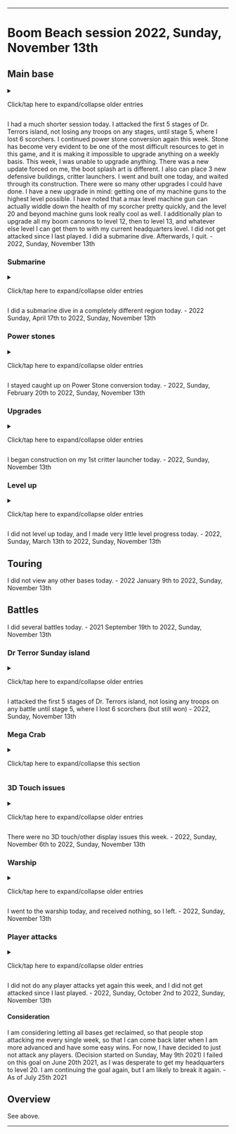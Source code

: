 
***

# Boom Beach session 2022, Sunday, November 13th

## Main base

<details><summary><p>Click/tap here to expand/collapse older entries</p></summary>

I continued to play on my main base today. I began upgrading my boom cannon to level 5, and I forgot to do power stone conversion afterwards. I did some trades today as well. - August 15th 2021

As usual, I continued on my main base today. I chose to upgrade my new shock launcher to level 2 today, instead of upgrading my boom cannon to level 6. I did some trades and power stone conversion today as well. - August 22nd 2021

I upgraded my new boom cannon to level 6 and did power stone conversion and collection. - August 29th 2021

I was going to save up and upgrade my armory, but instead I upgraded a boom cannon to level 12 - 2021 September 5th

I upgraded my new boom cannon to level 7 and did power stone conversion and collection. - 2021 September 12th

I upgraded my new landing craft to level 11 and did power stone conversion and collection. - 2021 September 19th

I upgraded my new boom cannon to level 8, and did mass power stone conversion and collection  2021 September 26th

I upgraded one of my 3 rocket launchers to level 9, and did mass power stone conversion and collection  2021 October 3rd

I watched a recent battle replay, I feel that ranged attacks are really unfair, because there are only 5 buildings in my base that can target these troops (3 rocket launchers and a shock launcher) and they hardly do any damage to tanks. I only won the battle, as the opponent ran out of time. Today, I upgraded my 8th landing craft to level 12, did the usual battles, power stone conversion, submarine diving, then I quit - 2021 October 10th.

I upgraded my 8th landing craft to level 13 and did power stone conversion and collection. - 2021 October 17th

I had a normal length session today. I got really good rewards early on, and spent it on my iron mine, to increase my iron production. I attacked the first 5 stages of Dr. Terrors Sunday base, and lost 7 scorchers on the last battle, but still won. I also did power stone conversion, did a submarine dive, and browsed around a bit before quitting. - 2021 October 24th

I had a very long session today. I was forced to update the game first thing. I found a really good dive location, and find out that there was a mega crab event today. I attacked the first 3 stages of Dr. Terrors Sunday base, then attacked the first 14 stages of the Halloween Mega Crab event, losing 2 scorchers on stage 12, 2 more scorchers on stage 13, and 3 scorchers on stage 14. I also did mass power stone conversion, did a submarine dive, and browsed around a bit before quitting. I upgraded my shock launcher to level 3, I wanted to upgrade my armory, but I didn't have the resources - 2021 October 31st

I had a very long session today. I attacked the first 4 stages of Dr. Terros island, did mass power stone conversion, did a submarine dive, and browsed around a bit before quitting. I upgraded my shock launcher to level 3, I wanted to upgrade my armory, but I didn't have the resources - 2021 Sunday November 7th

I had a long session today. I attacked the first 5 stages of Dr. Terrors island, did mass power stone conversion, did a submarine dive, and browsed around a bit before quitting. I upgraded my 3rd iron storage to level 10, which like other non-HQ upgrades, felt like a waste. I wanted to upgrade my armory, but couldn't afford it, and didn't want to save up yet. - 2021 Sunday November 14th

I had a short session today. I attacked the first 5 stages of Dr. Terrors island, did some power stone conversion, did a weak submarine dive, and browsed around a bit before quitting. I upgraded my 8th landing craft to level 15 today, which like other non-HQ upgrades, felt like a waste. I wanted to upgrade my armory, but couldn't afford it, and didn't want to save up yet. This was the only upgrade I could afford today. I got attacked twice since I last played, but successfully defended against both. - 2021 Sunday November 21st

I had a very long session today. I attacked the first 4 stages of Dr. Terrors island, did lots of power stone conversion, did a weak submarine dive, and browsed around a bit before quitting. I also attacked the first 15 stages of the Proto Crab. I upgraded my first shock launcher to level 5 today, which like other non-HQ upgrades, felt like a waste. I wanted to upgrade my armory, but couldn't afford it, and didn't want to save up yet. It was a hard decision on what to upgrade. I got attacked twice since I last played, and lost against both. Luckily I have a high level vault, so I didn't lose too much. - 2021 Sunday November 28th

I had a very short session today. I attacked the first 4 stages of Dr. Terrors island, did lots of power stone conversion, did a submarine dive, and didn't do any upgrades. I did not get attacked since I last played. - 2021, Sunday, December 5th

I had a very short session today. I attacked the first 4 stages of Dr. Terrors island, did lots of power stone conversion, did a submarine dive, and didn't do any upgrades. I did not get attacked since I last played. - 2021, Sunday, December 12th

I had a very short session today. I attacked the first 5 stages of Dr. Terrors island, did lots of power stone conversion, did a submarine dive, and did 1 upgrade. I did not get attacked since I last played. - 2021, Sunday, December 19th

I had a very long session today. I attacked the first 4 stages of Dr. Terrors island, then destroyed the first 14 stages of the new years mega crab. i then did lots of power stone conversion, did a submarine dive, and did 1 upgrade. I did not get attacked since I last played. - 2021, Sunday, December 26th

I had a very long session today. I attacked the first 5 stages of Dr. Terrors island, failing completely on stage 5 with 100% casualties. I then did lots of power stone conversion, did a submarine dive, and began upgrading my medic to level 7, and my battle orders ability to level 4. I did not get attacked since I last played. - 2022 January 2nd

I had a very SHORT session today. I attacked the first 4 stages of Dr. Terrors island, only losing 1 scorcher on the last stage. I then did SOME of power stone conversion, did a submarine dive, and quit. I did not get attacked since I last played. - 2022 January 9th

I had a very SHORT session today. I attacked the first 5 stages of Dr. Terrors island, only losing 4 scorchers on the last stage. I then did power stone conversion, did a submarine dive, and quit. I got attacked twice since I last played, one attack failed, and one was successful. - 2022 January 16th

I had a very SHORT session again today. I attacked the first 3 stages of Dr. Terrors island, losing 0 scorchers. I then did power stone conversion, began upgrading my submarine, then quit. I got attacked once since I last played, it was successful. - 2022 January 23rd

I had a very long session again today. I attacked the first 3 stages of Dr. Terrors island, losing 0 scorchers. I then attacked the first 17 stages of the lunar new year Mega Crab, then did power stone conversion, began some upgrades, before I finally quit. I got attacked once since I last played, it was successful. I started so late today that I didn't get to use my trader tickets. I got a one time reward of 50 gems for upgrading to Headquarters level 20, which I did a while back. - 2022 January 30th

I had a very long session again today. I attacked the first 5 stages of Dr. Terrors island, losing 4 scorchers on stage 5. I then did some power stone conversion, and quit, due to not being able to afford any upgrades. I played today while doing a hard drive backup. - 2022 February 6th

I had a very short session again today. I attacked the first 5 stages of Dr. Terrors island, losing 2 scorchers on stage 5. I skipped power stone conversion, as I forgot. I began upgrading a shock launcher to level 6, and I did a submarine dive. I upgraded Dr. Kavans middle ability for 64 hero tokens, then I quit, due to not being able to afford any more upgrades. I played today while doing a hard drive backup. - 2022 February 13th

I had a very short session again today. I attacked the first 5 stages of Dr. Terrors island, losing 1 scorcher on stage 5. I resumed power stone conversion this week. I did not do any upgrades, but I did do a submarine dive. Afterwards, I quit. - 2022 February 20th

I had a very long session again today. I attacked the first 3 stages of Dr. Terrors island, then attacked the first 14 stages of the Cyro Crab. I resumed power stone conversion again this week. I did a couple upgrades, along with a submarine dive. Afterwards, I quit. - 2022 February 27th

I had a very short session today. I attacked the first 5 stages of Dr. Terrors island. I resumed power stone conversion again this week. I didn't do any upgrades, but I did a submarine dive. Afterwards, I quit. - 2022 March 6th

I had a very short session today. I attacked the first 5 stages of Dr. Terrors island. I resumed power stone conversion again this week. I did 1 troop upgrade, but wasn't able to upgrade any buildings. I did a submarine dive. Afterwards, I quit. - 2022 March 13th

I had a very short session today. I attacked the first 5 stages of Dr. Terrors island. I resumed power stone conversion again this week. I was unable to upgrade any good buildings today, as I got attacked twice since I last played, and lost significant resources. I only upgraded a 2nd residence to level 10 today.

I went to the warship, and earned 50 diamonds. I also earned 50 diamonds from the Boom Beach birthday gift, as it seems Boom Beach's birthday is close to mine (March 21st) I didn't want to spend diamonds upgrading buildings. I did a submarine dive. Afterwards, I quit. - 2022 March 20th

I had a very long session today. I attacked the first 4 stages of Dr. Terrors island. I resumed power stone conversion again this week. I was unable to upgrade any buildings today.

I went to the warship, and earned 50 diamonds. I destroyed the first 12 stages of the anniversary mega crab. I played this event in the past, and had an iron trophy, but it refused to give me a stone trophy. I did a submarine dive. Afterwards, I quit. - 2022, Sunday, March 27th

I had a short session today. I attacked the first 4 stages of Dr. Terrors island. I resumed power stone conversion again this week. I was only able to upgrade a landing craft to level 16 today. I did a submarine dive. Afterwards, I quit. I got attacked once since I last played, and lost lots of resources. - 2022, Sunday, April 3rd

I had a very short session today. I attacked the first 5 stages of Dr. Terrors island. I continued power stone conversion again this week. I was unable to do any upgrades today. I did a submarine dive. Afterwards, I quit. I did not get attacked since I last played. - 2022, Sunday, April 10th

I had a very short session today. I attacked the first 5 stages of Dr. Terrors island. I continued power stone conversion again this week. I was unable to do any upgrades today. I did a submarine dive. Afterwards, I quit. I got attacked twice since I last played, with a ratio of 1:1. - 2022, Sunday, April 17th

I had a very short session today. I attacked the first 3 stages of Dr. Terrors island, then hastily destroyed the first 13 stages of the hasty mega crab. I continued power stone conversion again this week. I upgraded an iron mine to increase production. I did a submarine dive. Afterwards, I quit. I did not get attacked since I last played. - 2022, Sunday, April 24th

I had a very short session today. I attacked the first 5 stages of Dr. Terrors island, not losing any troops, until I lost half (4) of my scorchers on stage 5. I continued power stone conversion again this week. I did not do any upgrades this week, I am saving up resources. I did a submarine dive. Afterwards, I quit. I got attacked once since I last played. These attacks are always recent (within the past 167 hours) this one was less than 3 days ago, yetit doesn't let me view the replay. - 2022, Sunday, May 1st

I had a very short session again today. I attacked the first 5 stages of Dr. Terrors island, not losing any troops on any battles. I continued power stone conversion again this week. I did not do any upgrades this week, I am saving up resources. I did a submarine dive. Afterwards, I quit. I got attacked once since I last played. These attacks are always recent (within the past 167 hours) this one was less than 3 days ago, yet it doesn't let me view the replay. This attack was a major loss, with nearly 1 million wood, nearly 400000 iron, less than 100000 gold, and less than 100000 stone, a major loss. - 2022, Sunday, May 8th

I had a very short session again today. I attacked the first 5 stages of Dr. Terrors island, not losing any troops until the last 2 battles, where on stage 4 I lost 2 scorchers, and on stage 5 I lost 4 scorchers. I continued power stone conversion again this week. I did not do any upgrades this week, I am saving up resources. I did a submarine dive. Afterwards, I quit. Surprisingly, for once, I didn't get attacked while I was gone. - 2022, Sunday, May 15th

I had a very short session again today. I attacked the first 6 stages of Dr. Terrors island, not losing any troops until stage 4, where I lost 1 scorcher, then on stage 6, which I was unsucessful, and lost my last 7 scorchers. I continued power stone conversion again this week. I did not do any upgrades this week, I am saving up resources. I did a submarine dive. I also opened several free capsules, and checked the warship. Afterwards, I quit. Surprisingly, I didn't get attacked while I was gone, 2 weeks in a row. - 2022, Sunday, May 22nd

I had a very long session today. I attacked the first 4 stages of Dr. Terrors island, then I attacked the first 15 stages of the Tribal Mega Crab. I resumed power stone conversion again this week. I was able to upgrade a residence today, which was pretty disappointing. I have a severe stone shortage in this game, I have an abundant surplus of the other resources, but I don't have enough stone most of the time. Today, over 500000 wood was destroyed, as my storage was full when I received more.

I went to the warship, and earned 50 diamonds. I destroyed the first 15 stages of the Tribal Mega mega crab. I did a submarine dive. Afterwards, I quit. I did not get attacked while I was gone, 3 weeks in a row. - 2022, Sunday, May 29th

I had a very short session again today. I attacked the first 5 stages of Dr. Terrors island, not losing any troops until stage 5, where I lost 4 scorchers. I continued power stone conversion again this week. I did not do any upgrades this week, I am saving up resources. Stone is becoming very evident to be one of the most difficult resources to get in this game, and it is making it impossible to upgrade anything on a weekly basis. I did a submarine dive. I also opened several free capsules, and checked the warship. I opened several trader crates, but received hardly any stone. Afterwards, I quit. Surprisingly, I didn't get attacked while I was gone, 3 weeks in a row. - 2022, Sunday, June 5th

I had a very short session again today. I attacked the first 5 stages of Dr. Terrors island, not losing any troops. I continued power stone conversion again this week. I did not do any upgrades this week, I am saving up resources. Stone is becoming very evident to be one of the most difficult resources to get in this game, and it is making it impossible to upgrade anything on a weekly basis. I did a submarine dive. I also opened several free capsules, and checked the warship. I opened 2 trader crates, but received hardly any stone. Afterwards, I quit. Surprisingly, I didn't get attacked while I was gone, 4 weeks in a row. - 2022, Sunday, June 12th

I had a short session again today. I attacked the first 5 stages of Dr. Terrors island, not losing any troops until stage 5, where I lost 3 scorchers. I continued power stone conversion again this week. I managed to do an upgrade today, but given the variety of choices, and the infrequency of these upgrades, it is disappointing, because I don't feel like it is the right one. Stone is becoming very evident to be one of the most difficult resources to get in this game, and it is making it impossible to upgrade anything on a weekly basis. I did a submarine dive.. Afterwards, I quit. Surprisingly, I didn't get attacked while I was gone, 5 weeks in a row. - 2022, Sunday, June 19th

I had a much longer session today. I attacked the first 3 stages of Dr. Terrors island, not losing any troops, then I went and attacked the first 13 stages of the Life Leech Crab. I didn't lose any troops until stage 8, where I lost 4 scorchers. On stage 11, I lost 3 more scorchers. On stage 12, I lost my 5th sorcher. I then lost my last 3 scorchers on stage 13, but still won. I continued power stone conversion again this week. I managed to do an upgrade again today, but given the variety of choices, and the infrequency of these upgrades, it is disappointing, because I don't feel like it is the right one. Stone is becoming very evident to be one of the most difficult resources to get in this game, and it is making it impossible to upgrade anything on a weekly basis, this week was an exception, due to the mega crab. I did a submarine dive. Afterwards, I quit. I got attacked since I last played, but luckily, the invasion was unsuccessful. - 2022, Sunday, June 26th

I had a short session again today. I attacked the first 6 stages of Dr. Terrors island, not losing any troops until stage 6, where I lost 6 scorchers, but still won. I haven't defeated stage 6 in quite some time. I continued power stone conversion again this week. There was a deal to convert 500,000 wood to 370,000 stone via the trader. I did it 3 times, as stone is becoming very evident to be one of the most difficult resources to get in this game, and it is making it impossible to upgrade anything on a weekly basis. This week was easy due to this, and I upgraded a boom cannon to level 12. I plan to upgrade all my boom cannons to level 12, then to level 13, and whatever else level I can get them to with my current headquarters level. Additionally, I upgraded my Grenadier to level 6 for 5.9 million gold, which is the last upgrade I can currently do with the armory level I have. Gold will then be useless again. I did a submarine dive. Afterwards, I quit. Surprisingly, I didn't get attacked while I was gone, 1 week in a row. - 2022, Sunday, July 3rd

I had a short session again today. I attacked the first 5 stages of Dr. Terrors island, not losing any troops until stage 5, where I lost 4 scorchers, but still won. I continued power stone conversion again this week. Stone has become very evident to be one of the most difficult resources to get in this game, and it is making it impossible to upgrade anything on a weekly basis. This week, I couldn't do any upgrades. I plan to upgrade all my boom cannons to level 12, then to level 13, and whatever else level I can get them to with my current headquarters level. I did a submarine dive. Afterwards, I quit. Surprisingly, I didn't get attacked while I was gone, 2 weeks in a row. - 2022, Sunday, July 10th

I had a short session again today. I attacked the first 5 stages of Dr. Terrors island, not losing any troops until stage 5, where I lost 1 scorcher, but still won. I continued power stone conversion again this week. Stone has become very evident to be one of the most difficult resources to get in this game, and it is making it impossible to upgrade anything on a weekly basis. This week, I began upgrading another boom cannon to level 11. I plan to upgrade all my boom cannons to level 12, then to level 13, and whatever else level I can get them to with my current headquarters level. I did a submarine dive. Afterwards, I quit. Surprisingly, I didn't get attacked while I was gone, 3 weeks in a row. - 2022, Sunday, July 17th

I had a short session again today. I attacked the first 6 stages of Dr. Terrors island, not losing any troops until stage 5, where I lost 5 scorchers, but still won. I continued power stone conversion again this week. Stone has become very evident to be one of the most difficult resources to get in this game, and it is making it impossible to upgrade anything on a weekly basis. This week, I didn't upgrade anything, I didn't have enough resources, as they are hard to produce/collect, and because I had 2 successful attacks against my base. I plan to upgrade all my boom cannons to level 12, then to level 13, and whatever else level I can get them to with my current headquarters level. I did a submarine dive. Afterwards, I went after Dr. Terror stage 6, which I could have won if I had 1 more scorcher. Afterwards, I quit. I got attacked twice since I last played, both attacks were successful to the attacker, but not to me. Hopefully I can drop down a rank and receive less attacks. - 2022, Sunday, July 24th

I had a very long session today. I attacked the first 3 stages of Dr. Terrors island, not losing any troops. I then went and attacked the first 14 stages of the life leech mega crab. I didn't lose any troops until stage 10, where I lost 1 scorcher, stage 12 and 13, where I lost 1 scorcher each, 2 scorchers total, then failed on stage 14, trying to see how far I could get. I continued power stone conversion again this week. Stone has become very evident to be one of the most difficult resources to get in this game, and it is making it impossible to upgrade anything on a weekly basis. This week, I did 1 upgrade, upgrading a 3rd boom cannon to level 12. I  had 5 attacks against my base since I was gone, which 4 were unsuccessful, and 1 was successful. I plan to upgrade all my boom cannons to level 12, then to level 13, and whatever else level I can get them to with my current headquarters level. I did a submarine dive. Afterwards, I quit. Hopefully I can drop down a rank and receive less attacks. - 2022, Sunday, July 31st

I had a short session today. I attacked the first 5 stages of Dr. Terrors island, not losing any troops on any battle. I continued power stone conversion again this week. Stone has become very evident to be one of the most difficult resources to get in this game, and it is making it impossible to upgrade anything on a weekly basis. This week, I didn't upgrade anything, I didn't have enough resources, as they are hard to produce/collect. I plan to upgrade all my boom cannons to level 12, then to level 13, and whatever else level I can get them to with my current headquarters level. I did a submarine dive. I also converted 6 million gold to 2.1 million iron, as there is no other use for my gold. Afterwards, I quit. - 2022, Sunday, August 7th

I had a short session today. I attacked the first 5 stages of Dr. Terrors island, not losing any troops until stage 5, where I lost all 8 scorchers. I continued power stone conversion again this week. Stone has become very evident to be one of the most difficult resources to get in this game, and it is making it impossible to upgrade anything on a weekly basis. This week, I began upgrading a sniper tower to level 19. I plan to upgrade all my boom cannons to level 12, then to level 13, and whatever else level I can get them to with my current headquarters level. I did a submarine dive. Afterwards, I quit. - 2022, Sunday, August 14th

I had a short session again today. I attacked the first 5 stages of Dr. Terrors island, not losing any troops until stage 5, where I lost all 8 scorchers due to bad logistics. I continued power stone conversion again this week. Stone has become very evident to be one of the most difficult resources to get in this game, and it is making it impossible to upgrade anything on a weekly basis. This week, I wasn't able to upgrade anything, but I have a new upgrade in mind: getting one of my machine guns to the highest level possible. I have noted that a max level machine gun can actually widdle down the health of my scorcher pretty quickly, and the level 20 and beyond machine guns look really cool as well. I additionally plan to upgrade all my boom cannons to level 12, then to level 13, and whatever else level I can get them to with my current headquarters level. I did a submarine dive. Afterwards, I quit. - 2022, Sunday, August 21st

I had a much longer session today. I attacked the first 3 stages of Dr. Terrors island, not losing any troops. I then attacked the first 11 stages of the gunboat mega crab. I lost 1 scorcher on stage 6, 7, and 9, and my final 5 scorchers on stage 11. I continued power stone conversion again this week. Stone has become very evident to be one of the most difficult resources to get in this game, and it is making it impossible to upgrade anything on a weekly basis. This week, I was able to upgrade a machine gun to level 18, albeit with some diamonds (less than 50) I have plans to get one of my machine guns to the highest level possible. I have noted that a max level machine gun can actually widdle down the health of my scorcher pretty quickly, and the level 20 and beyond machine guns look really cool as well. I additionally plan to upgrade all my boom cannons to level 12, then to level 13, and whatever else level I can get them to with my current headquarters level. 

I opened an iron vault, so I could receive a new iron vault. I then had too much iron for the entire session. Hopefully, I can get a stone vault at some point. I did a submarine dive. Afterwards, I quit. - 2022, Sunday, August 28th

I had a short session today. I attacked the first 5 stages of Dr. Terrors island, not losing any troops until stage 5, where I lost all 8 scorchers due to bad planning, and not caring if I won or lost. I continued power stone conversion again this week. Stone has become very evident to be one of the most difficult resources to get in this game, and it is making it impossible to upgrade anything on a weekly basis. This week, I wasn't able to upgrade anything, but I have a new upgrade in mind: getting one of my machine guns to the highest level possible. I have noted that a max level machine gun can actually widdle down the health of my scorcher pretty quickly, and the level 20 and beyond machine guns look really cool as well. I additionally plan to upgrade all my boom cannons to level 12, then to level 13, and whatever else level I can get them to with my current headquarters level. I got attacked twice since I last played, the first attack was unsuccessful, and the second attack was successful, but it wasn't much of a loss to me, as I didn't have very much wood, or stone on me, and I had far too much gold and iron. The attacker probably needed it more than I do, too bad you can't just donate resources to people. I did a submarine dive. Afterwards, I quit. - 2022, Sunday, September 4th

I had a short session today. I attacked the first 5 stages of Dr. Terrors island, not losing any troops on any stages. I continued power stone conversion again this week. Stone has become very evident to be one of the most difficult resources to get in this game, and it is making it impossible to upgrade anything on a weekly basis. This week, I wasn't able to upgrade anything, but I have a new upgrade in mind: getting one of my machine guns to the highest level possible. I have noted that a max level machine gun can actually widdle down the health of my scorcher pretty quickly, and the level 20 and beyond machine guns look really cool as well. I additionally plan to upgrade all my boom cannons to level 12, then to level 13, and whatever else level I can get them to with my current headquarters level. I did not get attacked since I last played. I did a submarine dive. Afterwards, I quit. - 2022, Sunday, September 11th

I had a short session again today. I attacked the first 5 stages of Dr. Terrors island, not losing any troops on any stages until stage 5, where I messed up a flair placement, and lost all 8 of my scorchers. I continued power stone conversion again this week. Stone has become very evident to be one of the most difficult resources to get in this game, and it is making it impossible to upgrade anything on a weekly basis. This week, I wasn't able to upgrade anything, but I have a new upgrade in mind: getting one of my machine guns to the highest level possible. I have noted that a max level machine gun can actually widdle down the health of my scorcher pretty quickly, and the level 20 and beyond machine guns look really cool as well. I additionally plan to upgrade all my boom cannons to level 12, then to level 13, and whatever else level I can get them to with my current headquarters level. I did not get attacked since I last played. I did a submarine dive. Afterwards, I quit. - 2022, Sunday, September 18th

I had a very long session today. I attacked the first 3 stages of Dr. Terrors island, not losing any troops on any stages. I then attacked the first 13 stages of the beastly mega crab. I continued power stone conversion again this week. Stone has become very evident to be one of the most difficult resources to get in this game, and it is making it impossible to upgrade anything on a weekly basis. This week, I was able to upgrade, and received an immense amount of resources. I upgraded my machine gun to level 19. I have a new upgrade in mind: getting one of my machine guns to the highest level possible. I have noted that a max level machine gun can actually widdle down the health of my scorcher pretty quickly, and the level 20 and beyond machine guns look really cool as well. I additionally plan to upgrade all my boom cannons to level 12, then to level 13, and whatever else level I can get them to with my current headquarters level. I did not get attacked since I last played. I did a submarine dive. Afterwards, I quit. - 2022, Sunday, September 25th

I had a short session today. I attacked the first 5 stages of Dr. Terrors island, not losing any troops on any stages except for stage 5, where I lost. I continued power stone conversion again this week. Stone has become very evident to be one of the most difficult resources to get in this game, and it is making it impossible to upgrade anything on a weekly basis. This week, I wasn't able to upgrade anything, but I am still woprking on getting a machine gun to look cooler than a level 15 machine gun. Disappointingly, a level 20 machine gun still looks the same as the previous 6 levels. I additionally plan to upgrade all my boom cannons to level 12, then to level 13, and whatever else level I can get them to with my current headquarters level. I did not get attacked since I last played. I did a submarine dive. Afterwards, I quit. - 2022, Sunday, Ovctober 2nd

I had a short session again today. I attacked the first 5 stages of Dr. Terrors island, not losing any troops on any stages except for stage 4, where I lost 1 scorcher, and tage 5, where I lost 4 more scorchers, but still won. I continued power stone conversion again this week. Stone has become very evident to be one of the most difficult resources to get in this game, and it is making it impossible to upgrade anything on a weekly basis. This week, I wasn't able to upgrade anything, but I am still woprking on getting a machine gun to look cooler than a level 15 machine gun. Disappointingly, a level 20 machine gun still looks the same as the previous 6 levels. I additionally plan to upgrade all my boom cannons to level 12, then to level 13, and whatever else level I can get them to with my current headquarters level. I would have spent 200 diamonds to get the upgrade this week, but I would rather wait until next week. I did not get attacked since I last played. I did a submarine dive. Afterwards, I quit. - 2022, Sunday, October 9th

I had a short session again today. I attacked the first 5 stages of Dr. Terrors island, not losing any troops on any stages except for stage 4, where I lost 1 scorcher, and stage 5, where I lost 7 more scorchers, and lost. I continued power stone conversion again this week. Stone has become very evident to be one of the most difficult resources to get in this game, and it is making it impossible to upgrade anything on a weekly basis. This week, I wasn't able to upgrade anything, but I am still woprking on getting a machine gun to look cooler than a level 15 machine gun. Disappointingly, a level 20 machine gun still looks the same as the previous 6 levels. I additionally plan to upgrade all my boom cannons to level 12, then to level 13, and whatever else level I can get them to with my current headquarters level. I upgraded a machine gun to level 20 today. I did not get attacked since I last played. I did a submarine dive. Afterwards, I quit. - 2022, Sunday, October 16th

I had a short session again today. I attacked the first 5 stages of Dr. Terrors island, not losing any troops on any stages except for stage 5, where I lost 5 scorcher. I continued power stone conversion again this week. Stone has become very evident to be one of the most difficult resources to get in this game, and it is making it impossible to upgrade anything on a weekly basis. This week was different. I received 3 million stone for a cost of 6 million gold. I am still woprking on getting a machine gun to look cooler than a level 15 machine gun. Disappointingly, a level 20 machine gun still looks the same as the previous 6 levels, and the level 21 machine gun looks different, but requires a level 21 headquarters. I additionally plan to upgrade all my boom cannons to level 12, then to level 13, and whatever else level I can get them to with my current headquarters level. Today, I upgraded a sniper tower to level I did not get attacked since I last played. I did a submarine dive. Afterwards, I quit. - 2022, Sunday, October 23rd

I had a very long session today. I attacked the first 4 stages of Dr. Terrors island, not losing any troops on any stages. The 4th stage was really easy this week. I then attacked the first 14 stages of the Halloween mega crab. I continued power stone conversion again this week. Stone has become very evident to be one of the most difficult resources to get in this game, and it is making it impossible to upgrade anything on a weekly basis. This week, I was able to upgrade, and received an immense amount of resources. I upgraded a boom cannon to level 13. I have a new upgrade in mind: getting one of my machine guns to the highest level possible. I have noted that a max level machine gun can actually widdle down the health of my scorcher pretty quickly, and the level 20 and beyond machine guns look really cool as well. I additionally plan to upgrade all my boom cannons to level 12, then to level 13, and whatever else level I can get them to with my current headquarters level. I did not get attacked since I last played. I did a submarine dive. Afterwards, I quit. - 2022, Sunday, October 30th

I had a much shorter session today. I attacked the first 5 stages of Dr. Terrors island, not losing any troops on any stages, until stage 5, where I lost 4 scorchers. I continued power stone conversion again this week. Stone has become very evident to be one of the most difficult resources to get in this game, and it is making it impossible to upgrade anything on a weekly basis. This week, I was unable to upgrade anything. There was a new update forced on me, the boot splash art is different. I also can place 3 new defensive buildings, critter launchers. I could not afford to build even 1 today. I have a new upgrade in mind: getting one of my machine guns to the highest level possible. I have noted that a max level machine gun can actually widdle down the health of my scorcher pretty quickly, and the level 20 and beyond machine guns look really cool as well. I additionally plan to upgrade all my boom cannons to level 12, then to level 13, and whatever else level I can get them to with my current headquarters level. I did not get attacked since I last played. I did a submarine dive. Afterwards, I quit. - 2022, Sunday, November 6th

</details>

I had a much shorter session today. I attacked the first 5 stages of Dr. Terrors island, not losing any troops on any stages, until stage 5, where I lost 6 scorchers. I continued power stone conversion again this week. Stone has become very evident to be one of the most difficult resources to get in this game, and it is making it impossible to upgrade anything on a weekly basis. This week, I was unable to upgrade anything. There was a new update forced on me, the boot splash art is different. I also can place 3 new defensive buildings, critter launchers. I went and built one today, and waited through its construction. There were so many other upgrades I could have done. I have a new upgrade in mind: getting one of my machine guns to the highest level possible. I have noted that a max level machine gun can actually widdle down the health of my scorcher pretty quickly, and the level 20 and beyond machine guns look really cool as well. I additionally plan to upgrade all my boom cannons to level 12, then to level 13, and whatever else level I can get them to with my current headquarters level. I did not get attacked since I last played. I did a submarine dive. Afterwards, I quit. - 2022, Sunday, November 13th

### Submarine

<details><summary><p>Click/tap here to expand/collapse older entries</p></summary>

I began a submarine dive today in a poorer good region. - August 15th 2021

I didn't begin a new dive today. - August 22nd 2021 to August 29th 2021

I began a submarine dive today in a poorer good region. - 2021 September 5th to 2021 October 24th

I began a submarine dive in a pretty good region. - 2021 Sunday October 31st to 2021 Sunday November 14th

I began a submarine dive today in a poor region, as there were only 2 dive spots left, and this one was slightly better than the other. - 2021 Sunday November 21st to 2021 Sunday November 21st

I began a submarine dive today in a slightly poor region, as there were only 4 dive spots left (of which I can only retrieve 2) and this one was slightly better than the other. - 2021 Sunday November 28th

I began a submarine dive today in a good region, as this was a new dive spot, and was easy to navigate to. - 2021, Sunday, December 5th

I began a submarine dive today in a slightly poor region, as there were only 4 dive spots left (of which I can only retrieve 1 last one) and this one was slightly better than the other. - 2021, Sunday, December 12th

I began a submarine dive today in a slightly poor region again, as there were only 3 dive spots left (of which I can only retrieve 2 more) and this one was slightly better than the other. - 2021, Sunday, December 19th

I began a submarine dive today in an unknown wealth region. I went for diamonds today. This is rescue 1 of 4 for this spot. - 2021 Sunday December 26th

I began a submarine dive today in an unknown wealth region. I went for diamonds today. This is rescue 2 of 4 for this spot. - 2022 Sunday January 2nd

I began a submarine dive today in an unknown wealth region. I went for diamonds today. This is rescue 3 of 3 for this spot. - 2022 Sunday January 9th

I began a submarine dive today in an unknown wealth region. I went for diamonds today. This is the final rescue for this spot. - 2022 Sunday January 16th

I did not go submarine diving, as I upgraded my submarine today. - 2022 Sunday January 23rd

I found that the level 10 submarine upgrade I did last week was the last one for my submarine. It is my first max level building. I also began a submarine dive in a moderate region today. - 2022 Sunday January 30th

I did a submarine dive in a different region today. - 2022 Sunday February 6th

I did a submarine dive in a completely different region today. - 2022 Sunday February 13th

I did a submarine dive in a completely different region again today. - 2022 Sunday February 20th to 2022 Sunday March 27th-

I did a submarine dive in the same region this week. - 2022, Sunday, April 3rd to 2022, Sunday, April 10th

</details>

I did a submarine dive in a completely different region today. - 2022 Sunday, April 17th to 2022, Sunday, November 13th

### Power stones

<details><summary><p>Click/tap here to expand/collapse older entries</p></summary>

I did some massive catchup on Power Stone conversion today. It is still a very slow process. - August 8th 2021

I forgot to catch up on power stone conversion today. - August 15th 2021

I stayed caught up on Power Stone conversion today. - 2021, Sunday, August 22nd to 2022, Sunday, February 6th

I forgot to catch up on power stone conversion today. - 2022 Sunday February 13th

</details>

I stayed caught up on Power Stone conversion today. - 2022, Sunday, February 20th to 2022, Sunday, November 13th

### Upgrades

<details><summary><p>Click/tap here to expand/collapse older entries</p></summary>

I did 1 upgrade today, upgrading my boom cannon to level 4. - August 8th 2021

I did 1 upgrade today, upgrading my newer boom cannon to level 5. - August 15th 2021

I did 1 upgrade today, upgrading my newer shock launcher to level 2. - August 22nd 2021

I did 1 upgrade today, upgrading my newer boom cannon to level 6. - August 29th 2021

I did 1 upgrade today, upgrading my boom cannon to level 12. - 2021 September 5th

I did 1 upgrade today, upgrading my newer boom cannon to level 7. - 2021 September 12th

I did 1 upgrade today, upgrading my newer landing craft to level 11. I also began upgrading my smoke screen to level 6 for 3.8 million gold. - 2021 September 19th

I did 1 upgrade today, upgrading my newer boom cannon to level 8. - 2021 September 26th

I did 1 upgrade today, upgrading my 3rd rocket launcher to level 9 - 2021 October 3rd

I did 1 upgrade today, upgrading my 8th landing craft to level 12. - 2021 October 10th

I did 1 upgrade today, upgrading my 8th landing craft to level 13. I also began upgrading my flare to level 7, so my gold wouldn't go to waste. - 2021 October 17th

I did 1 upgrade today, upgrading my iron mine to level 9 today. - 2021 October 24th

I did 2 upgrades today, upgrading my shock launcher to level 3, and upgrading my riflemen to level 19. - 2021 October 31st

I did 1 upgrade today, upgrading my 8th landing craft to level 14. - 2021 Sunday November 7th

I did 1 upgrade today, upgrading my 3rd iron storage to level 10. - 2021 Sunday November 14th

I did 1 upgrade today, upgrading my 8th landing craft to level 15. - 2021 Sunday November 21st

I did 1 upgrade today, upgrading my 1st shock launcher to level 5. - 2021 Sunday November 28th

I didn't do any upgrades today. - 2021, Sunday, December 5th to 2021, Sunday, December 12th

I did an upgrade today, although I was reluctant to do so at first. I upgraded my newest boom cannon to level 9. - 2021 Sunday December 19th

I did an upgrade today, although I was reluctant to do so at first. I upgraded my older shock launcher to level 4 today. - 2021 Sunday December 26th

I did not do any building upgrades today, but I did upgrade my medic to level 7, and my battle orders ability to level 4. - 2022 Sunday January 2nd

I did not do any building upgrades today or any upgrades in general. - 2022 Sunday January 9th

I began upgrading my cluster grenades to level 4 today for 64 hero tokens. - 2022 Sunday January 16th

I began upgrading my submarine to 1500 dive depth today. - 2022 Sunday January 23rd

I began upgrading a boom cannon to level 10, along with my iron will ability to level 4, and my grenadier to level 6. - 2022 Sunday January 30th

I did not do any building upgrades today or any upgrades in general. - 2022 Sunday February 6th

I began upgrading a shock launcher to level 6 today, and upgraded Dr. Kavans middle ability for 64 hero tokens. That was it. - 2022 Sunday February 13th

I did not do any building upgrades today or any upgrades in general. - 2022 Sunday February 20th

I upgraded a residence to level 10, and also upgraded my zooka to level 18. - 2022 Sunday February 27th

I did not do any building upgrades today or any upgrades in general. - 2022 Sunday March 6th

I began upgrading my heavy to level 19 for 4.3 million gold today. - 2022 Sunday March 13th

I upgraded a residence to level 10, as it was all I could afford. - 2022 Sunday March 20th

I did not do any building upgrades today or any upgrades in general. - 2022 Sunday March 27th

I began upgrading my 8th landing craft to level 16 today. - 2022 Sunday April 3rd

I did not do any building upgrades today or any upgrades in general. - 2022 Sunday April 10th

I did not upgrade any buildings today, but I did upgrade my medic to level 8 for 4.8 million gold. - 2022, Sunday, April 17th

I began upgrading my iron mine to level 10 today. That was it for upgrades. - 2022, Sunday, April 24th

I did not do any building upgrades today or any upgrades in general. - 2022, Sunday, May 1st to 2022, Sunday, May 15th

I began upgrading a boom cannon to level 10 today, along with Dr. Kavans ice shields to level 4 for 64 hero tokens. That was it for upgrades. - 2022, Sunday, May 22nd

I upgraded the warrior troop to level 16 for 4.8 million gold, and also upgraded a residence to level 10. I did not do any other upgrades today. - 2022, Sunday, May 22nd

I did not do any building upgrades today or any upgrades in general. - 2022, Sunday, June 5th

I upgraded sergeant brick to level 20 for 5.08 million gold. I did not do any other upgrades today. - 2022, Sunday, June 12th

I upgraded a boom cannon to level 11 today. I didn't do any other upgrades today. - 2022, Sunday, June 19th

I upgraded another boom cannon to level 11 today. I didn't do any other upgrades today. - 2022, Sunday, June 26th

I upgraded a boom cannon to level 12 today, along with my Grenadier to level 6 for 5.9 million gold, despite the fact that I don't juse Grenadiers, it was just the last upgrade with my current armory level. Gold will become less valuable after this, until I can upgrade my armory. I didn't do any other upgrades today. - 2022, Sunday, July 3rd

I did not do any building upgrades today or any upgrades in general. - 2022, Sunday, July 10th

I upgraded a boom cannon to level 11 today. I didn't do any other upgrades today. - 2022, Sunday, July 17th

I did not do any building upgrades today or any upgrades in general. - 2022, Sunday, July 24th

I upgraded a boom cannon to level 12 today. I didn't do any other upgrades today. - 2022, Sunday, July 31st

I did not do any building upgrades today or any upgrades in general. - 2022, Sunday, August 7th

I began upgrading a sniper tower to level 19 today. - 2022, Sunday, August 14th

I did not do any building upgrades today or any upgrades in general. - 2022, Sunday, August 21st

I began upgrading a machine gun to level 18 today. - 2022, Sunday, August 28th

I did not do any building upgrades today or any upgrades in general. - 2022, Sunday, September 4th to 2022, Sunday, September 18th

I began upgrading a machine gun to level 19 today. - 2022, Sunday, September 25th

I did not do any building upgrades today or any upgrades in general. - 2022, Sunday, October 9th

I began upgrading a machine gun to level 20 today. - 2022, Sunday, October 16th

I began upgrading a sniper tower to level 19 today. - 2022, Sunday, October 23rd

I began upgrading a boom cannon to level 13 today. - 2022, Sunday, October 30th

I did not do any building upgrades today or any upgrades in general. - 2022, Sunday, November 6th

</details>

I began construction on my 1st critter launcher today. - 2022, Sunday, November 13th

### Level up

<details><summary><p>Click/tap here to expand/collapse older entries</p></summary>

On July 18th 2021, I leveled up to level 54. - july 18th 2021

I did not level up today, and I made very little level progress today. - 2021 Sunday July 25th to 2022 Sunday, February 27th

On 2022 March 6th, I leveled up to level 55 - 2022 March 6th

</details>

I did not level up today, and I made very little level progress today. - 2022, Sunday, March 13th to 2022, Sunday, November 13th

## Touring

I did not view any other bases today. - 2022 January 9th to 2022, Sunday, November 13th

## Battles

I did several battles today. - 2021 September 19th to 2022, Sunday, November 13th

### Dr Terror Sunday island

<details><summary><p>Click/tap here to expand/collapse older entries</p></summary>

I did the first 5 stages of Dr. Terrors Sunday island, and didn't lose any troops until stage 5, where I lost 4 scorchers. I got a decent amount of loot from the attacks. - 2021 September 12th

I did the first 4 stages of Dr. Terrors Sunday island, and didn't lose any troops. The game updated in the background, and kicked me out of the second battle, but I still won. Gameplay was very difficult today due to the touch back button. - 2021 September 19th

I did the first 3 stages of Dr. Terrors Sunday island, and didn't lose any troops, as I was careful, and wanted to attack the beastly mega crab. I got a decent amount of resources from these. - 2021 September 26th

I did the first 5 stages of Dr. Terrors Sunday island, and didn't lose any troops, until the last battle, where I lost 3 scorchers. - 2021 October 3rd

I did the first 3 stages of Dr. Terrors Sunday island, and didn't lose any troops. I decided not to do a 4th battle, as I didn't feel like it, and I didn't want to risk losing scorchers before a landing craft upgrade. - 2021 October 10th

I did the first 3 stages of Dr. Terrors Sunday island, and didn't lose any troops. I decided not to do a 4th battle, as I didn't feel like it, and I didn't want to risk losing scorchers before another landing craft upgrade. - 2021 October 17th

I did the first 5 stages of Dr. Terrors Sunday island, and didn't lose any troops until the last battle, where I lost 7 scorchers. I couldn't do the 6th stage, as even if I were to rush the reconstruction of my 8 scorchers, I would stand no chance against the base. - 2021 October 24th

I did the first 3 stages of Dr. Terrors Sunday island, and didn't lose any troops. I decided not to do a 4th battle, as I didn't feel like it, and I didn't want to risk losing scorchers before attacking the mega crab. - 2021 October 31st

I did the first 4 stages of Dr. Terrors Sunday island, and didn't lose any troops. I decided not to do a 5th battle, as I likely wouldn't win. - 2021 Sunday November 7th

I did the first 5 stages of Dr. Terrors Sunday island, and didn't lose any troops until the 5th battle, where I quickly lost 4 scorchers. I decided not to do a 6th battle, as I wouldn't win. - 2021 Sunday November 14th

I did the first 5 stages of Dr. Terrors Sunday island, and didn't lose any troops today. I decided not to do a 6th battle, as I wouldn't win. - 2021 Sunday November 21st

I did the first 4 stages of Dr. Terrors Sunday island, and didn't lose any troops today. I decided not to do a 5th battle, as I wouldn't win/would lose troops. - 2021 Sunday November 28th

I did the first 4 stages of Dr. Terrors Sunday island, and didn't lose any troops today. I decided not to do a 5th battle, as I wouldn't win/would lose troops. - 2021 Sunday December 5th

I did the first 4 stages of Dr. Terrors Sunday island, and didn't lose any troops today until the last battle, when a single scorcher exploded (I haven't been paying too much attention to it, I am starting to wonder if a scorcher exploding does a noticeable amount of damage to other scorchers) I decided not to do a 5th battle, as I wouldn't win/would lose troops. - 2021 Sunday December 12th

I did the first 5 stages of Dr. Terrors Sunday island, and didn't lose any troops today until the last 2 battles, when a single scorcher exploded (stage 4) and 3 scorchers exploded (stage 5) concluding last weeks question, scorchers CAN damage other troops upon detonation. - 2021 Sunday December 19th

I did the first 4 stages of Dr. Terrors Sunday island, and didn't lose any troops today. - 2021 Sunday December 19th

I did the first 5 stages of Dr. Terrors Sunday island, and didn't lose any troops today until the last battle, where I was completely decimated. I overestimated my abilities, but it isn't much of a loss to me. - 2022 Sunday January 2nd

I did the first 4 stages of Dr. Terrors Sunday island, and didn't lose any troops today until the last battle, where I only lost 1 scorcher. I overestimated my abilities, but it isn't much of a loss to me. - 2022 Sunday January 9th

I did the first 5 stages of Dr. Terrors Sunday island, and didn't lose any troops today until the last battle, where I only lost 4 scorchers (but still won) - 2022 Sunday January 16th

I did the first 3 stages of Dr. Terrors Sunday island, and didn't feel like doing any more, as my controls were acting up badly, making me not want to play. - 2022 Sunday January 23rd

I did the first 3 stages of Dr. Terrors Sunday island, and didn't feel like doing any more, as I wanted to go after the Lunar Mega Crab with all my scorchers. - 2022 Sunday January 30th

I did the first 5 stages of Dr. Terrors Sunday island, and lost 4 scorchers on the last battle, but still won. - 2022 Sunday February 6th

I did the first 5 stages of Dr. Terrors Sunday island, and didn't lose any troops today until the last battle, where I only lost 2 scorchers (but still won) - 2022 Sunday February 13th

I did the first 5 stages of Dr. Terrors Sunday island, and didn't lose any troops today until the last battle, where I only lost 1 scorcher (but still won) - 2022 Sunday February 20th

I did the first 3 stages of Dr. Terrors Sunday island, and didn't feel like doing any more, as I wanted to go after the Cyro Mega Crab with all my scorchers. - 2022 Sunday February 27th

I did the first 5 stages of Dr. Terrors Sunday island, winning all battles without any losses until stage 5, where I lost 6 scorchers. - 2022 Sunday March 6th

I did the first 5 stages of Dr. Terrors Sunday island, winning all battles without any losses until stage 5, where I lost 2 scorchers. - 2022 Sunday March 13th

I did the first 5 stages of Dr. Terrors Sunday island, winning all battles without any losses until stage 5, where I lost 6 scorchers. - 2022 Sunday March 20th

I did the first 4 stages of Dr. Terrors Sunday island, and didn't feel like doing any more, as I wanted to go after the Aniversary Mega Crab with all my scorchers. - 2022 Sunday March 27th

I did the first 4 stages of Dr. Terrors Sunday island, and didn't feel like doing any more, as I wanted to upgrade my landing craft to level 16. - 2022 Sunday April 3rd

I did the first 5 stages of Dr. Terrors Sunday island, not losing 5 scorchers until the last battle, where I was careless, but still won. - 2022 Sunday April 10th

I did the first 6 stages of Dr. Terrors Sunday island, not losing 8 scorchers until the last battle, which I only did to see how far I could get. I knew there was little chance of winning, but part of me didn't want to give up on the chance that it could happen. - 2022 Sunday April 17th

I did the first 3 stages of Dr. Terrors Sunday island, not losing any scorchers, as I wanted to quickly complete the hasty mega crab event. - 2022, Sunday, April 24th.

I did the first 5 stages of Dr. Terrors Sunday island, not losing 4 scorchers until the last battle, which I still won. I did not go for stage 6. - 2022, Sunday, May 1st

I did the first 5 stages of Dr. Terrors Sunday island, not losing any scorchers on any battles. I did not go for stage 6. - 2022, Sunday, May 8th

I attacked the first 5 stages of Dr. Terrors island, not losing any troops until the last 2 battles, where on stage 4 I lost 2 scorchers, and on stage 5 I lost 4 scorchers. I did not go for stage 6. - 2022, Sunday, May 15th

I attacked the first 6 stages of Dr. Terrors island, not losing any troops until stage 4, where I lost 1 scorcher, then on stage 6, which I was unsucessful, and lost my last 7 scorchers. - 2022, Sunday, May 22nd

I attacked the first 4 stages of Dr. Terrors island. I did not go after stage 5, as I wanted to go after the Tribal Mega Crab. - 2022, Sunday, May 29th

I attacked the first 5 stages of Dr. Terrors island, not losing any troops until the last battle, where I lost 4 scorchers. I did not go for stage 6. - 2022, Sunday, June 5th

I attacked the first 5 stages of Dr. Terrors island, not losing any troops. I did not go for stage 6. - 2022, Sunday, June 12th

I attacked the first 5 stages of Dr. Terrors island, not losing any troops until stage 5, where I lost 3 scorchers. I did not go for stage 6. - 2022, Sunday, June 19th

I attacked the first 3 stages of Dr. Terrors island, not losing any troops on any battle. I didn't go any further, as I wanted to attack the Mega crab. - 2022, Sunday, June 26th

I attacked the first 6 stages of Dr. Terrors island, not losing any troops until stage 6, where I lost 6 scorchers. I haven't been able to beat stage 6 in quite some time. Originally, I planned to attack, just to see how far I would get. The headquarters was in a really weak position, which made winning easy, as I didn't have to confront over half the base in order to destroy it. There was even a tribal horn sound that played after I defeated stage 6. I did not go for stage 7, it would not have been possible. - 2022, Sunday, July 3rd

I attacked the first 5 stages of Dr. Terrors island, not losing any troops until stage 5, where I lost 4 scorchers. I did not go for stage 6, it would not have been possible. - 2022, Sunday, July 10th

I attacked the first 5 stages of Dr. Terrors island, not losing any troops until stage 5, where I lost 1 scorcher. I did not go for stage 6, it would not have been possible. - 2022, Sunday, July 17th

I attacked the first 5 stages of Dr. Terrors island, not losing any troops until stage 5, where I lost 5 scorchers. I went for stage 6 as an experiment, and did really well. I could have won if I either had 2 more minutes, or 1 more scorcher. - 2022, Sunday, July 24th

I attacked the first 3 stages of Dr. Terrors island, not losing any troops on any battle. I didn't go any further, as I wanted to attack the Mega crab. - 2022, Sunday, July 31st

I attacked the first 5 stages of Dr. Terrors island, not losing any troops on any battle. - 2022, Sunday, August 7th

I attacked the first 5 stages of Dr. Terrors island, not losing any troops until stage 5, where I lost 8 scorchers, and also lost the battle. - 2022, Sunday, August 14th

I attacked the first 5 stages of Dr. Terrors island, not losing any troops until stage 5, where I lost 8 scorchers, and also lost the battle. I was just seeing if I could actually win. I could not. - 2022, Sunday, August 21st

I attacked the first 3 stages of Dr. Terrors island, not losing any troops on any battle. I didn't go any further, as I wanted to attack the Mega crab. - 2022, Sunday, August 28th

I attacked the first 5 stages of Dr. Terrors island, not losing any troops until stage 5, where I lost 8 scorchers, and also lost the battle. I was just seeing if I could actually win. I could not. - 2022, Sunday, September 4th

I attacked the first 5 stages of Dr. Terrors island, not losing any troops on any battles. - 2022, Sunday, September 11th

I attacked the first 5 stages of Dr. Terrors island, not losing any troops until stage 5, where I accidentally sent a second flair to the other side of the base, causing my scorchers to all get destroyed. I feel if I didn't mess this placement up, I could have won. - 2022, Sunday, September 18th

I attacked the first 3 stages of Dr. Terrors island, not losing any troops on any battle. I didn't go any further, as I wanted to attack the Mega crab. - 2022, Sunday, September 25th

I attacked the first 5 stages of Dr. Terrors island, not losing any troops on any battle until stage 5, where I lost all 8 scorchers. Not a loss to me, as I was still overflowing on gold after beginning to train new ones, plus I don't need to play any more today. - 2022, Sunday, October 2nd

I attacked the first 5 stages of Dr. Terrors island, not losing any troops on any battle until stage 4, where I lost 1 scorcher (but still won) and stage 5, where I lost 4 more scorchers (but still won) I did not attempt stage 6. - 2022, Sunday, October 9th

I attacked the first 5 stages of Dr. Terrors island, not losing any troops on any battle until stage 4, where I lost 1 scorcher (but still won) and stage 5, where I lost 7 more scorchers (and lost, but I am overflowing on gold anyways). - 2022, Sunday, October 16th

I attacked the first 5 stages of Dr. Terrors island, not losing any troops on any battle until stage 5, where I lost 5 scorchers (but still won) - 2022, Sunday, October 23rd

I attacked the first 4 stages of Dr. Terrors island, not losing any troops on any battle. This week, I was able to easily destroy the first 4 stages. I didn't go any further, as I wanted to attack the Mega crab. - 2022, Sunday, August 28th

I attacked the first 5 stages of Dr. Terrors island, not losing any troops on any battle until stage 5, where I lost 4 scorchers (but still won) - 2022, Sunday, November 6th
</details>

I attacked the first 5 stages of Dr. Terrors island, not losing any troops on any battle until stage 5, where I lost 6 scorchers (but still won) - 2022, Sunday, November 13th

### Mega Crab

<details><summary><p>Click/tap here to expand/collapse this section</p></summary>

#### Beastly Mega Crab

I successfully destroyed the first 12 stages of the Beastly Mega crab, not losing troops until stage 11, where I lost 4 scorchers, and stage 12, where I lost 3 more scorchers. I made a bounty of loot from these attacks. - 2021 September 26th

I successfully destroyed the first 12 stages of the Beastly Mega crab, not losing troops until stage 10, where I lost 1 scorcher, stage 12, where I lost 2 scorchers, and stage 13, where I lost my last 5 scorchers. I made a bounty of loot from these attacks. - 2022 September 25th

#### Halloween Mega Crab

I successfully destroyed the first 14 stages of the Halloween Mega crab, not losing troops until stage 12, where I lost 2 scorchers, stage 13 where I lost 2 more scorchers, and stage 14 where I lost 3 more scorchers. I made a pretty good amount from the attacks. I like how the halloween mortars scare troops and make them act weird/go back/go back into the landing craft, etc. - 2021 October 31st

I successfully destroyed the first 15 stages of the Halloween Mega crab, not losing troops until stage 11, where I lost 1 scorcher, stage 14 where I lost 4 more scorchers, and stage 15 where I lost the 3 more scorchers, but still won. I made a pretty good amount from the attacks. There wasn't anything special this year, although I was able to quickly level bases due to increased troop speed, most battles ending in 30 seconds or less. - 2022 October 30th

#### Proto Mega Crab

I successfully destroyed the first 15 stages of the Proto Mega crab, not losing troops until stage 14, where I lost 4 scorchers. I made a pretty good amount from the attacks. I did a few barrage, missile, and critter only attacks before I destroyed the rest of the base with my scorchers. - 2021 November 28th

#### New Years Mega Crab

I successfully destroyed the first 14 stages of the New Years, not losing troops until stage 13, where I lost 7 scorchers. I made a pretty good amount from the attacks. I did a few barrage, missile, and critter only attacks before I destroyed the rest of the base with my scorchers, destroying stage 14. - 2021 November 28th

#### Lunar New Year Mega Crab

I successfully destroyed the first 16 stages of the Lunar New Years Mega Crab, not losing troops until stage 13, where I lost 2 scorchers, stage 15 where I lost 1 scorcher, and stage 16 where I lost . I made a pretty good amount from the attacks. My controls acted up on some battles, causing me to missile the ground, or barrage my own troops. I used to do that for fun, but I was trying to actually be serious here, but my device acted up. - 2022 January 30th

#### Cyro Mega Crab

I successfully destroyed the first 13 stages of the Cyro Mega Crab, not losing troops until stage 13, where I lost 3 scorchers, stage 14 where I lost my last 5 scorchers, and couldn't completely destroy the base. I made a pretty good amount from the attacks. My controls did not act up this time. - 2022 February 27th

#### Anniversary mega crab

I successfully destroyed the first 12 stages of the Anniversary Mega Crab, not losing troops until an early stage. There were several stages where I lost troops, surprisingly early on as well. The last battle was a suicide run to see how much damage I could do with my last 3 scorchers. - 2022 March 27th

#### Hasty Mega Crab

I successfully destroyed the first 13 stages of the Beastly Mega crab, not losing troops until the last 4 stages, where I lost 7 scorchers. I am glad it was a hasty mega crab, so that I could get it over with. - 2022 Sunday, April 24th

#### Tribal Mega Crab

I successfully destroyed the first 14 stages of the Tribal Mega crab, not losing troops until stage 12, where I lost 3 scorchers, stage 14, where I lost a 4th scorcher, and stage 15, where I lost my last 4 scorchers. - 2022 Sunday, May 29th

#### Life Leech Mega Crab

I went and attacked the first 13 stages of the Life Leech Crab. I didn't lose any troops until stage 8, where I lost 4 scorchers. On stage 11, I lost 3 more scorchers. On stage 12, I lost my 5th sorcher. I then lost my last 3 scorchers on stage 13, but still won. - 2022, Sunday, June 26th

I then went and attacked the first 14 stages of the life leech mega crab. I didn't lose any troops until stage 10, where I lost 1 scorcher, stage 12 and 13, where I lost 1 scorcher each, 2 scorchers total, then failed on stage 14, trying to see how far I could get. - 2022, Sunday, July 31st

#### Gunboat Mega Crab

I went and attacked the first 11 stages of the Gunbaot Crab. I didn't lose any troops until stage 6, where I lost 1 scorcher, on stage 7, where I lost 1 scorcher, stage 9, where I lost 1 scorcher, and on stage 11, I lost my final 5 scorchers. - 2022, Sunday, August 28th

</details>

### 3D Touch issues

<details><summary><p>Click/tap here to expand/collapse older entries</p></summary>

While playing today, I constantly dealt with issues related to my posture of holding the device (which caused constant errors, and sporadic screengrabs) and the return of an annoying bug that made the game do nothing but zoom in and out with little control. The only fix is to turn the screen off, back on, quickly minimize the game, maximimize it, then quickly turn the screen off again, back on, quickly minimize the game again, and maximize it. It was so annoying. Sometimes it would start doing it again after the next screengrab. - 2021 November 28th

There were no severe 3D touch issues today - 2021, Sunday, December 5th to 2021, Sunday, December 26th

3D touch issues were severe today - 2022, Sunday, January 2nd to 2022, Sunday, January 9th

3D touch issues were a lot less severe today, but they were still present. - 2022, Sunday, January 16th

3D touch issues were minimal today, but screenshot issues were through the roof. I find it idiotic that the power button on my device goes towards a voice "Assistant" that I don't use, rather than its actual purpose. Why not make a VA/Bixby button? While you are at it, why not make a screenshot button? You know, no VA button, virtual assistants don't need a button, a search assistant doesn't need a button. - 2022 January 30th to 2022 February 6th

3D touch issues were about the same as last week. - 2022 February 13th

3D touch issues were a lot less difficult today, although my fingers are really sore from my posture.  2022 February 27th

There were no 3D touch issues this week. - 2022 March 6th to 2022 March 20th

3D touch issues were a bit difficult today.  2022 March 27th

There were no 3D touch issues this week. - 2022 April 3rd to 2022 April 10th

3D touch issues were really frustrating and difficult today. - 2022, Sunday, April 17th

3D touch issues were a bit difficult today.  2022, Sunday, April 24th

There were no 3D touch issues this week. - 2022, Sunday, May 1st to 2022, Sunday, May 15th

3D touch issues were a bit difficult today.  2022, Sunday, May 22nd to 2022, Sunday, May 29th

There were no 3D touch issues this week. - 2022, Sunday, June 5th

3D touch issues were a bit difficult today.  2022, Sunday, June 12th

Unlike my previous session, there were no 3D touch issues this week. - 2022, Sunday, June 19th

There were no 3D touch/other display issues this week. - 2022, Sunday, June 26th to 2022, Sunday, July 10th

Display/posture issues were a bit difficult today.  2022, Sunday, July 17th

There were no 3D touch/other display issues this week. - 2022, Sunday, July 24th

Display/posture issues were a bit difficult today.  2022, Sunday, July 31st

Display/posture issues were not very difficult today.  2022, Sunday, August 7th to 2022, Sunday, August 28th

There were no 3D touch/other display issues this week. - 2022, Sunday, September 4th to 2022, Sunday, October 23rd

Display/posture issues were a bit difficult today.  2022, Sunday, October 30th

</details>

There were no 3D touch/other display issues this week. - 2022, Sunday, November 6th to 2022, Sunday, November 13th

### Warship

<details><summary><p>Click/tap here to expand/collapse older entries</p></summary>

I began building my warship a few weeks ago, and I didn't make any progress on it today, I am hoping the base doesn't reset each season, or else I won't continue doing this as much. I did not do any upgrades or any attacks.

The warship does reset each season, I no longer have interest in it. - August 1st 2021 to 2021 September 19th

I accidentally went to the warship today, and got a good reward of 50 gems and 12 trader tickets. I didn't do anything else here. - 2021 September 26th

I did not go to the warship today. - 2021 Sunday October 3rd to 2022 Sunday January 23rd

I accidentally went to the warship today, and was glad I did, as I got a reward of 50 gems, and 12 trader tickets. I didn't do anything else here. - 2022 January 30th

I did not go to the warship today. - 2021 Sunday February 6th to 2022 Sunday March 13th

I went to the warship today, and received 50 diamonds, along with 12 trader tickets. I did not go any further here. - 2022 Sunday March 20th to 2022 Sunday March 27th

I did not go to the warship today. - 2021 Sunday April 3rd

I went to the warship today, and received nothing, so I left. - 2022 Sunday April 10th

I did not go to the warship today. - 2022, Sunday, April 17th to 2022, Sunday, May 15th

I went to the warship today, and received nothing, so I left. - 2022, Sunday, May 22nd

I went to the warship today, and received 50 diamonds, along with 12 trader tickets. I did not go any further here. - 2022, Sunday, May 29th

I did not go to the warship today. - 2022, Sunday, June 5th

I went to the warship today, and received nothing, so I left. - 2022, Sunday, June 12th

I did not go to the warship today. - 2022, Sunday, June 19th to 2022, Sunday, July 3rd

I went to the warship today, and received 50 diamonds, along with 12 trader tickets. I did not go any further here. - 2022, Sunday, July 10th

I did not go to the warship today. - 2022, Sunday, July 17th to 2022, Sunday, July 24th

I did not go to the warship today. - 2022, Sunday, August 14th

I went to the warship today, and received nothing, so I left. - 2022, Sunday, August 21st

I went to the warship today, and received 50 diamonds, along with 12 trader tickets. I did not go any further here. - 2022, Sunday, August 28th

I went to the warship today, and received nothing, so I left. - 2022, Sunday, September 4th

I did not go to the warship today. - 2022, Sunday, September 11th to 2022, Sunday, September 18th

I went to the warship today, and received 50 diamonds, along with 12 trader tickets. I did not go any further here. - 2022, Sunday, September 25th

I went to the warship today, and received nothing, so I left. - 2022, Sunday, October 2nd to 2022, Sunday, October 9th

I did not go to the warship today. - 2022, Sunday, September 11th to 2022, Sunday, October 23rd

I went to the warship today, and received 50 diamonds, along with 12 trader tickets. I did not go any further here. - 2022, Sunday, October 30th

I did not go to the warship today, the game did not let me. - 2022, Sunday, November 6th

</details>

I went to the warship today, and received nothing, so I left. - 2022, Sunday, November 13th

### Player attacks

<details><summary><p>Click/tap here to expand/collapse older entries</p></summary>

I did not do any player attacks today. I got attacked since I last played, and it made progress a bit more difficult today. - 2021 September 12th

I did not do any player attacks today. I did not get attacked since I last played. - 2021, Sunday, September 19th to 2022, Sunday, January 16th.

I did not do any player attacks today. I got attacked since I last played, and it made progress a bit more difficult today. - 2022 Sunday January 23rd to 2022 Sunday, February 20th

I did not do any player attacks today. I did not get attacked since I last played. - 2022 March 6th to 2022 March 13th

I did not do any player attacks today. I got attacked twice since I last played, both attacks were successes for the offenders, but a crippling loss for the defender (me). - 2022 March 20th

I did not do any player attacks today. I did not get attacked since I last played. - 2022 March 27th

I did not do any player attacks today. I got attacked once since I last played. - 2022 April 3rd

I did not do any player attacks today. I did not get attacked since I last played. - 2022 Sunday, April 10th

I did not do any player attacks today. I got attacked twice since I last played, with 1 success and 1 failure. - 2022 April 17th

I did not do any player attacks today. I did not get attacked since I last played. - 2022 Sunday, April 24th

I did not do any player attacks today. I got attacked once since I last played. - 2022, Sunday, May 1st

I did not do any player attacks today. I got attacked once since I last played. These attacks are always recent (within the past 167 hours) this one was less than 3 days ago, yet it doesn't let me view the replay. This attack was a major loss, with nearly 1 million wood, nearly 400000 iron, less than 100000 gold, and less than 100000 stone, a major loss. I can't ever see the replay, so I never know how they do it, but I always notice a similar pattern of troop layout. - 2022, Sunday, May 8th

I did not do any player attacks today. I surprisingly did not get attacked since I last played. - 2022, Sunday, May 15th to 2022, Sunday, June 19th

I did not do any player attacks yet again today. I got attacked once since I last played, but the invasion was unsuccessful, so there was no loss to me. - 2022, Sunday, June 26th

I did not do any player attacks today. I surprisingly did not get attacked since I last played. - 2022, Sunday, July 10th

I did not do any player attacks today. I surprisingly did not get attacked since I last played, 3 weeks in a row. - 2022, Sunday, July 17th

I did not do any player attacks today. I got attacked twice since I last played, both attacks were successful for the attacker, but bad for me. - 2022, Sunday, July 24th

I did not do any player attacks today. I got attacked 5 times since I last played, only 1 of those attacks were successful for the attacker, but bad for me. - 2022, Sunday, July 31st

I did not do any player attacks today. I surprisingly did not get attacked since I last played.. - 2022, Sunday, August 7th to 2022, Sunday, August 21st

I did not do any player attacks today. I got attacked once since I last played, the attack was unsuccessful. - 2022, Sunday, August 28th

I did not do any player attacks yet again this week, but I got attacked twice since I last played, the first attack was unsuccessful, and the second attack was successful, but it wasn't much of a loss to me, as I didn't have very much wood, or stone on me, and I had far too much gold and iron. The attacker probably needed it more than I do, too bad you can't just donate resources to people. - 2022, Sunday, September 4th

I did not do any player attacks yet again this week, and I did not get attacked since I last played. - 2022, Sunday, September 11th

I did not do any player attacks today. I got attacked once since I last played, the attack was successful. - 2022, Sunday, September 18th

</details>

I did not do any player attacks yet again this week, and I did not get attacked since I last played. - 2022, Sunday, October 2nd to 2022, Sunday, November 13th

#### Consideration

I am considering letting all bases get reclaimed, so that people stop attacking me every single week, so that I can come back later when I am more advanced and have some easy wins. For now, I have decided to just not attack any players. (Decision started on Sunday, May 9th 2021) I failed on this goal on June 20th 2021, as I was desperate to get my headquarters to level 20. I am continuing the goal again, but I am likely to break it again. - As of July 25th 2021

## Overview

See above.

***

<!-- File info
THIS SECTION IS IRRELEVANT AND OUTDATED, BUT PLEASE DON'T REMOVE IT. IT IS HISTORICAL.
THIS MAY BECOME COMMON IN THE FUTURE AS WELL
File type: Markdown document (*.md *.mkd *.mdown *.markdown)
File version: 1 (2021, Sunday, December 26th at 8:30 pm)
Line count (including blank lines and compiler line): 257
!-->
